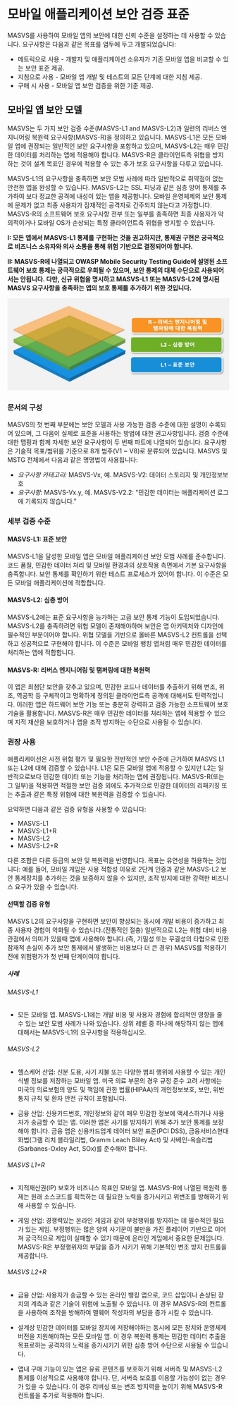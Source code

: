 # 모바일 애플리케이션 보안 검증 표준

MASVS를 사용하여 모바일 앱의 보안에 대한 신뢰 수준을 설정하는 데 사용할 수 있습니다. 요구사항은 다음과 같은 목표를 염두에 두고 개발되었습니다:

- 메트릭으로 사용 - 개발자 및 애플리케이션 소유자가 기존 모바일 앱을 비교할 수 있는 보안 표준 제공.
- 지침으로 사용 - 모바일 앱 개발 및 테스트의 모든 단계에 대한 지침 제공.
- 구매 시 사용 - 모바일 앱 보안 검증을 위한 기준 제공.

## 모바일 앱 보안 모델

MASVS는 두 가지 보안 검증 수준(MASVS-L1 and MASVS-L2)과 일련의 리버스 엔지니어링 복원력 요구사항(MASVS-R)을 정의하고 있습니다. MASVS-L1은 모든 모바일 앱에 권장되는 일반적인 보안 요구사항을 포함하고 있으며, MASVS-L2는 매우 민감한 데이터를 처리하는 앱에 적용해야 합니다. MASVS-R은 클라이언트측 위협을 방지하는 것이 설계 목표인 경우에 적용할 수 있는 추가 보호 요구사항을 다루고 있습니다.

MASVS-L1의 요구사항을 충족하면 보안 모범 사례에 따라 일반적으로 취약점이 없는 안전한 앱을 완성할 수 있습니다. MASVS-L2는 SSL 피닝과 같은 심층 방어 통제를 추가하여 보다 정교한 공격에 내성이 있는 앱을 제공합니다. 모바일 운영체제의 보안 통제에 문제가 없고 최종 사용자가 잠재적인 공격자로 간주되지 않는다고 가정합니다. MASVS-R의 소프트웨어 보호 요구사항 전부 또는 일부를 충족하면 최종 사용자가 악의적이거나 모바일 OS가 손상되는 특정 클라이언트측 위협을 방지할 수 있습니다.

**I: 모든 앱에서 MASVS-L1 통제를 구현하는 것을 권고하지만, 통제권 구현은 궁극적으로 비즈니스 소유자와 의사 소통을 통해 위험 기반으로 결정되어야 합니다.**

**II: MASVS-R에 나열되고 OWASP Mobile Security Testing Guide에 설명된 소프트웨어 보호 통제는 궁극적으로 우회될 수 있으며, 보안 통제의 대체 수단으로 사용되어서는 안됩니다. 다만, 신규 위협을 명시하고 MASVS-L1 또는 MASVS-L2에 명시된 MASVS 요구사항을 충족하는 앱의 보호 통제를 추가하기 위한 것입니다.**

![Verification Levels](images/masvs-levels-new.jpg)

### 문서의 구성

MASVS의 첫 번째 부분에는 보안 모델과 사용 가능한 검증 수준에 대한 설명이 수록되어 있으며, 그 다음이 실제로 표준을 사용하는 방법에 대한 권고사항입니다. 검증 수준에 대한 맵핑과 함께 자세한 보안 요구사항이 두 번째 파트에 나열되어 있습니다. 요구사항은 기술적 목표/범위를 기준으로 8개 범주(V1 ~ V8)로 분류되어 있습니다. MASVS 및 MSTG 전체에서 다음과 같은 명명법이 사용됩니다:

- *요구사항 카테고리:* MASVS-Vx, 예. MASVS-V2: 데이터 스토리지 및 개인정보보호
- *요구사항:* MASVS-Vx.y, 예. MASVS-V2.2: "민감한 데이터는 애플리케이션 로그에 기록되지 않습니다."  

### 세부 검증 수준

#### MASVS-L1: 표준 보안

MASVS-L1을 달성한 모바일 앱은 모바일 애플리케이션 보안 모범 사례를 준수합니다. 코드 품질, 민감한 데이터 처리 및 모바일 환경과의 상호작용 측면에서 기본 요구사항을 충족합니다. 보안 통제를 확인하기 위한 테스트 프로세스가 있어야 합니다. 이 수준은 모든 모바일 애플리케이션에 적합합니다.

#### MASVS-L2: 심층 방어

MASVS-L2에는 표준 요구사항을 능가하는 고급 보안 통제 기능이 도입되었습니다. MASVS-L2를 충족하려면 위협 모델이 존재해야하며 보안은 앱 아키텍처와 디자인에 필수적인 부분이어야 합니다. 위협 모델을 기반으로 올바른 MASVS-L2 컨트롤을 선택하고 성공적으로 구현해야 합니다. 이 수준은 모바일 뱅킹 앱처럼 매우 민감한 데이터를 처리하는 앱에 적합합니다.

#### MASVS-R: 리버스 엔지니어링 및 탬퍼링에 대한 복원력

이 앱은 최첨단 보안을 갖추고 있으며, 민감한 코드나 데이터를 추출하기 위해 변조, 위조, 역공학 등 구체적이고 명확하게 정의된 클라이언트측 공격에 대해서도 탄력적입니다. 이러한 앱은 하드웨어 보안 기능 또는 충분히 강력하고 검증 가능한 소프트웨어 보호 기술을 활용합니다. MASVS-R은 매우 민감한 데이터를 처리하는 앱에 적용할 수 있으며 지적 재산을 보호하거나 앱을 조작 방지하는 수단으로 사용될 수 있습니다.

### 권장 사용

애플리케이션은 사전 위험 평가 및 필요한 전반적인 보안 수준에 근거하여 MASVS L1 또는 L2에 대해 검증할 수 있습니다. L1은 모든 모바일 앱에 적용할 수 있지만 L2는 일반적으로보다 민감한 데이터 또는 기능을 처리하는 앱에 권장됩니다. MASVS-R(또는 그 일부)을 적용하면 적절한 보안 검증 외에도 추가적으로 민감한 데이터의 리패키징 또는 추출과 같은 특정 위협에 대한 복원력을 검증할 수 있습니다.

요약하면 다음과 같은 검증 유형을 사용할 수 있습니다:

- MASVS-L1
- MASVS-L1+R
- MASVS-L2
- MASVS-L2+R

다른 조합은 다른 등급의 보안 및 복원력을 반영합니다. 목표는 유연성을 허용하는 것입니다: 예를 들어, 모바일 게임은 사용 적합성 이유로 2단계 인증과 같은 MASVS-L2 보안 통제장치를 추가하는 것을 보증하지 않을 수 있지만, 조작 방지에 대한 강력한 비즈니스 요구가 있을 수 있습니다.
<div style="page-break-after: always;">
</div>

#### 선택할 검증 유형

MASVS L2의 요구사항을 구현하면 보안이 향상되는 동시에 개발 비용이 증가하고 최종 사용자 경험이 악화될 수 있습니다.(전통적인 절충) 일반적으로 L2는 위험 대비 비용 관점에서 의미가 있을때 앱에 사용해야 합니다.(즉, 기밀성 또는 무결성의 타협으로 인한 잠재적 손실이 추가 보안 통제에서 발생하는 비용보다 더 큰 경우) MASVS를 적용하기 전에 위험평가가 첫 번째 단계이여야 합니다.

##### 사례

###### MASVS-L1

- 모든 모바일 앱. MASVS-L1에는 개발 비용 및 사용자 경험에 합리적인 영향을 줄 수 있는 보안 모범 사례가 나와 있습니다. 상위 레벨 중 하나에 해당하지 않는 앱에 대해서는 MASVS-L1의 요구사항을 적용하십시오.

###### MASVS-L2

- 헬스케어 산업: 신분 도용, 사기 지불 또는 다양한 범죄 행위에 사용할 수 있는 개인 식별 정보를 저장하는 모바일 앱. 미국 의료 부문의 경우 규정 준수 고려 사항에는 미국의 의료보험의 양도 및 책임에 관한 법률(HIPAA)의 개인정보보호, 보안, 위반 통지 규칙 및 환자 안전 규칙이 포함됩니다.

- 금융 산업: 신용카드번호, 개인정보와 같이 매우 민감한 정보에 액세스하거나 사용자가 송금할 수 있는 앱. 이러한 앱은 사기를 방지하기 위해 추가 보안 통제를 보장해야 합니다. 금융 앱은 신용카드업계 데이터 보안 표준(PCI DSS), 금융서비스현대화법(그램 리치 블라일리법, Gramm Leach Bliley Act) 및 사베인-옥슬리법(Sarbanes-Oxley Act, SOx)를 준수해야 합니다.

###### MASVS L1+R

- 지적재산권(IP) 보호가 비즈니스 목표인 모바일 앱. MASVS-R에 나열된 복원력 통제는 원래 소스코드를 획득하는 데 필요한 노력을 증가시키고 위변조를 방해하기 위해 사용할 수 있습니다.

- 게임 산업: 경쟁력있는 온라인 게임과 같이 부정행위를 방지하는 데 필수적인 필요가 있는 게임. 부정행위는 많은 양의 사기꾼이 불만을 가진 플레이어 기반으로 이어져 궁극적으로 게임이 실패할 수 있기 때문에 온라인 게임에서 중요한 문제입니다. MASVS-R은 부정행위자의 부담을 증가 시키기 위해 기본적인 변조 방지 컨트롤을 제공합니다.

###### MASVS L2+R

- 금융 산업: 사용자가 송금할 수 있는 온라인 뱅킹 앱으로, 코드 삽입이나 손상된 장치의 계측과 같은 기술이 위험에 노출될 수 있습니다. 이 경우 MASVS-R의 컨트롤을 사용하여 조작을 방해하여 맬웨어 작성자의 부담을 증가 시킬 수 있습니다.

- 설계상 민감한 데이터를 모바일 장치에 저장해야하는 동시에 모든 장치와 운영체제 버전을 지원해야하는 모든 모바일 앱. 이 경우 복원력 통제는 민감한 데이터 추출을 목표로하는 공격자의 노력을 증가시키기 위한 심층 방어 수단으로 사용될 수 있습니다.

- 앱내 구매 기능이 있는 앱은 유료 콘텐츠를 보호하기 위해 서버측 및 MASVS-L2 통제를 이상적으로 사용해야 합니다. 단, 서버측 보호를 이용할 가능성이 없는 경우가 있을 수 있습니다. 이 경우 리버싱 또는 변조 방지력을 높이기 위해 MASVS-R 컨트롤을 추가로 적용해야 합니다.
